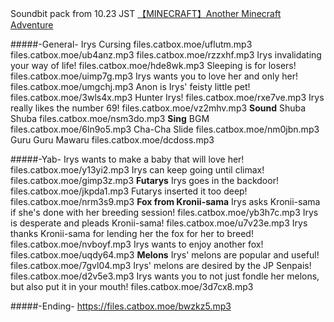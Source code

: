 Soundbit pack from 10.23 JST [【MINECRAFT】Another Minecraft Adventure](https://www.youtube.com/watch?v=7TNX6qBc4rU)

#####-General-
Irys Cursing
files.catbox.moe/uflutm.mp3
files.catbox.moe/ub4anz.mp3
files.catbox.moe/rzzxhf.mp3
Irys invalidating your way of life!
files.catbox.moe/hde8wk.mp3
Sleeping is for losers!
files.catbox.moe/uimp7g.mp3
Irys wants you to love her and only her!
files.catbox.moe/umgchj.mp3
Anon is Irys' feisty little pet!
files.catbox.moe/3wls4x.mp3
Hunter Irys!
files.catbox.moe/rxe7ve.mp3
Irys really likes the number 69!
files.catbox.moe/vz2mhv.mp3
**Sound**
Shuba Shuba
files.catbox.moe/nsm3do.mp3
**Sing**
BGM
files.catbox.moe/6ln9o5.mp3
Cha-Cha Slide
files.catbox.moe/nm0jbn.mp3
Guru Guru Mawaru
files.catbox.moe/dcdoss.mp3


#####-Yab-
Irys wants to make a baby that will love her!
files.catbox.moe/y13yi2.mp3
Irys can keep going until climax!
files.catbox.moe/gimp3z.mp3
**Futarys**
Irys goes in the backdoor!
files.catbox.moe/jkpda1.mp3
Futarys inserted it too deep!
files.catbox.moe/nrm3s9.mp3
**Fox from Kronii-sama**
Irys asks Kronii-sama if she's done with her breeding session!
files.catbox.moe/yb3h7c.mp3
Irys is desperate and pleads Kronii-sama!
files.catbox.moe/u7v23e.mp3
Irys thanks Kronii-sama for lending her the fox for her to breed!
files.catbox.moe/nvboyf.mp3
Irys wants to enjoy another fox!
files.catbox.moe/uqdy64.mp3
**Melons**
Irys' melons are popular and useful!
files.catbox.moe/7gvl04.mp3
Irys' melons are desired by the JP Senpais!
files.catbox.moe/d2v5e3.mp3
Irys wants you to not just fondle her melons, but also put it in your mouth!
files.catbox.moe/3d7cx8.mp3


#####-Ending-
https://files.catbox.moe/bwzkz5.mp3
